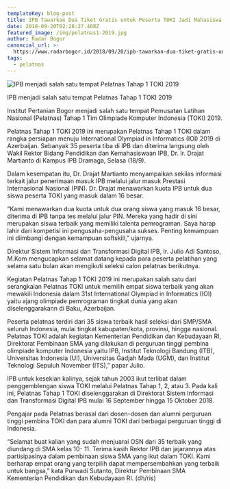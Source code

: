 ```yaml
---
templateKey: blog-post
title: IPB Tawarkan Dua Tiket Gratis untuk Peserta TOKI Jadi Mahasiswa Tanpa Tes
date: 2018-09-20T02:28:27.408Z
featured_image: /img/pelatnas1-2019.jpg
author: Radar Bogor
canoncial_url: >-
  https://www.radarbogor.id/2018/09/20/ipb-tawarkan-dua-tiket-gratis-untuk-peserta-toki-jadi-mahasiswatanpa-tes/
tags:
  - pelatnas
---
```

![IPB menjadi salah satu tempat Pelatnas Tahap 1 TOKI 2019](/img/pelatnas1-2019.jpg "IPB menjadi salah satu tempat Pelatnas Tahap 1 TOKI 2019")

<figcaption>IPB menjadi salah satu tempat Pelatnas Tahap 1 TOKI 2019</figcaption>

Institut Pertanian Bogor menjadi salah satu tempat Pemusatan Latihan Nasional  (Pelatnas) Tahap 1 Tim Olimpiade Komputer Indonesia  (TOKI) 2019.

Pelatnas Tahap 1 TOKI 2019 ini merupakan Pelatnas  Tahap 1 TOKI dalam rangka  persiapan menuju International Olympiad in Informatics (IOI)  2019 di Azerbaijan. Sebanyak 35 peserta tiba di IPB dan diterima langsung oleh Wakil Rektor Bidang Pendidikan dan Kemahasiswaan IPB, Dr. Ir. Drajat Martianto di Kampus IPB Dramaga, Selasa (18/9).

Dalam kesempatan itu, Dr. Drajat Martianto menyampaikan sekilas informasi terkait jalur penerimaan masuk IPB melalui jalur masuk Prestasi Internasional Nasional (PIN). Dr. Drajat menawarkan kuota IPB untuk dua siswa peserta TOKI yang masuk dalam 16 besar.

“Kami menawarkan dua kuota untuk dua orang siswa yang masuk 16 besar, diterima di IPB tanpa tes melalui jalur PIN. Mereka yang hadir di sini merupakan  siswa terbaik yang memiliki talenta pemrograman. Saya harap lahir dari kompetisi ini pengusaha-pengusaha sukses. Penting kemampuan ini diimbangi dengan kemampuan softskill,” ujarnya.

Direktur Sistem Informasi dan Transformasi Digital IPB, Ir. Julio Adi Santoso, M.Kom mengucapkan selamat datang kepada para peserta  pelatihan yang selama satu bulan akan mengikuti seleksi calon pelatnas berikutnya.

Kegiatan Pelatnas Tahap 1 TOKI 2019 ini merupakan salah satu dari serangkaian Pelatnas TOKI untuk memilih empat siswa terbaik yang akan mewakili Indonesia dalam 31st International Olympiad in Informatics (IOI)  yaitu ajang olimpiade pemrograman tingkat dunia yang akan diselenggarakann di Baku, Azerbaijan.

Peserta pelatnas terdiri dari 35 siswa terbaik hasil seleksi dari SMP/SMA seluruh Indonesia, mulai tingkat kabupaten/kota, provinsi, hingga nasional. Pelatnas TOKI adalah kegiatan Kementerian Pendidikan dan Kebudayaan RI, Direktorat Pembinaan SMA yang dilakukan di perguruan tinggi pembina olimpiade komputer Indonesia yaitu IPB, Institut Teknologi Bandung (ITB), Universitas Indonesia (UI), Universitas Gadjah Mada (UGM), dan  Institut Teknologi Sepuluh November (ITS),” papar Julio.

IPB untuk kesekian kalinya, sejak tahun 2003 ikut terlibat dalam penggemblengan siswa TOKI melalui Pelatnas Tahap 1, 2, atau 3. Pada kali ini, Pelatnas Tahap 1 TOKI diselenggarakan di Direktorat Sistem Informasi dan Transformasi Digital IPB mulai 16 September hingga 15 Oktober 2018.

Pengajar pada Pelatnas berasal dari dosen-dosen dan alumni perguruan tinggi pembina TOKI dan para alumni TOKI dari berbagai perguruan tinggi di Indonesia.

“Selamat buat kalian yang sudah menjuarai OSN dari 35 terbaik yang diundang di  SMA kelas 10- 11. Terima kasih Rektor IPB dan jajarannya atas partisipasinya dalam pembinaan siswa SMA yang ikut dalam TOKI. Kami berharap empat orang yang terpilih dapat mempersembahkan yang terbaik untuk bangsa,” kata Purwadi Sutanto, Direktur Pembinaan SMA Kementerian Pendidikan dan Kebudayaan RI. (dh/ris)